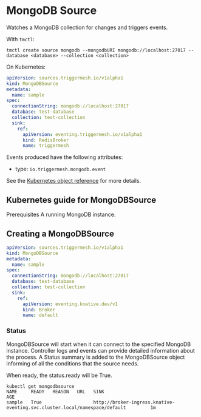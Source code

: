 # MongoDB Source
Watches a MongoDB collection for changes and triggers events.

With `tmctl`:

```
tmctl create source mongodb --mongodbURI mongodb://localhost:27017 --database <database> --collection <collection>
```


On Kubernetes:

```yaml
apiVersion: sources.triggermesh.io/v1alpha1
kind: MongoDBSource
metadata:
  name: sample
spec:
  connectionString: mongodb://localhost:27017
  database: test-database
  collection: test-collection
  sink:
    ref:
      apiVersion: eventing.triggermesh.io/v1alpha1
      kind: RedisBroker
      name: triggermesh
```

Events produced have the following attributes:

* type: `io.triggermesh.mongodb.event`

See the [Kubernetes object reference](../../reference/sources/#sources.triggermesh.io/v1alpha1.MongoDBSource) for more details.

## Kubernetes guide for MongoDBSource

Prerequisites
A running MongoDB instance.

## Creating a MongoDBSource

```yaml
apiVersion: sources.triggermesh.io/v1alpha1
kind: MongoDBSource
metadata:
  name: sample
spec:
  connectionString: mongodb://localhost:27017
  database: test-database
  collection: test-collection
  sink:
    ref:
      apiVersion: eventing.knative.dev/v1
      kind: Broker
      name: default
```

### Status
MongoDBSource will start when it can connect to the specified MongoDB instance. Controller logs and events can provide detailed information about the process. A Status summary is added to the MongoDBSource object informing of all the conditions that the source needs.

When ready, the status.ready will be True.

```shell
kubectl get mongodbsource
NAME     READY   REASON   URL   SINK                                                                              AGE
sample   True                   http://broker-ingress.knative-eventing.svc.cluster.local/namespace/default         1m
```

